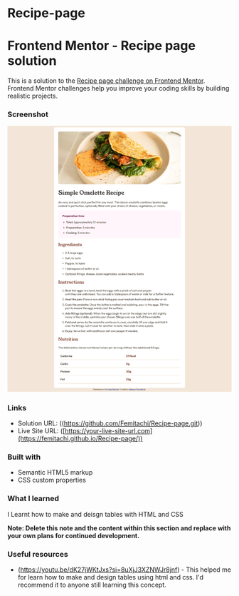 # Recipe-page
# Frontend Mentor - Recipe page solution

This is a solution to the [Recipe page challenge on Frontend Mentor](https://www.frontendmentor.io/challenges/recipe-page-KiTsR8QQKm). Frontend Mentor challenges help you improve your coding skills by building realistic projects. 

### Screenshot

![](./images/images/screenshot.png)

### Links

- Solution URL: ((https://github.com/Femitachi/Recipe-page.git))
- Live Site URL: ([https://your-live-site-url.com](https://femitachi.github.io/Recipe-page/))


### Built with

- Semantic HTML5 markup
- CSS custom properties


### What I learned

I Learnt how to make and deisgn tables with HTML and CSS

**Note: Delete this note and the content within this section and replace with your own plans for continued development.**

### Useful resources

- (https://youtu.be/dK27jWKtJxs?si=8uXjJ3XZNWJr8jnf) - This helped me for learn how to make and design tables using html and css. I'd recommend it to anyone still learning this concept.



